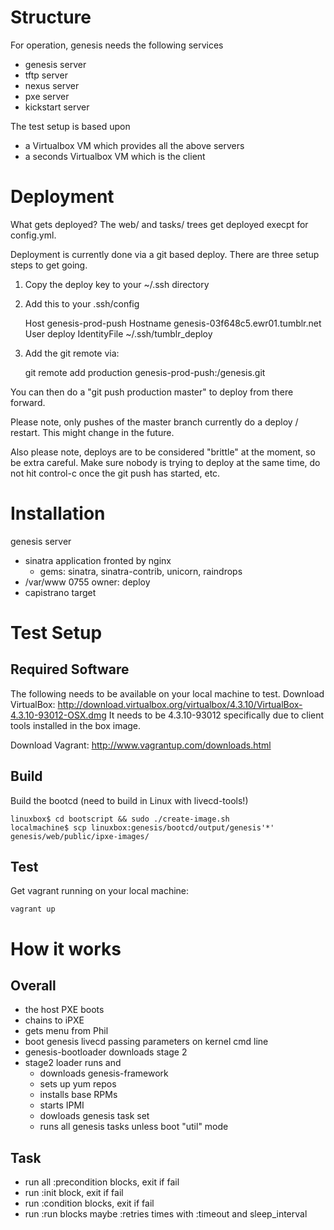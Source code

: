 # Structure

For operation, genesis needs the following services
- genesis server
- tftp server
- nexus server
- pxe server
- kickstart server

The test setup is based upon
- a Virtualbox VM which provides all the above servers
- a seconds Virtualbox VM which is the client

# Deployment

What gets deployed?  The web/ and tasks/ trees get deployed
execpt for config.yml.

Deployment is currently done via a git based deploy. There are three
setup steps to get going.

1) Copy the deploy key to your ~/.ssh directory

2) Add this to your .ssh/config

    Host genesis-prod-push
       Hostname genesis-03f648c5.ewr01.tumblr.net
       User deploy
       IdentityFile ~/.ssh/tumblr_deploy

3) Add the git remote via:

    git remote add production genesis-prod-push:/genesis.git

You can then do a "git push production master" to deploy from there forward. 

Please note, only pushes of the master branch currently do a deploy /
restart. This might change in the future.

Also please note, deploys are to be considered "brittle" at the
moment, so be extra careful. Make sure nobody is trying to deploy at
the same time, do not hit control-c once the git push has started,
etc.

# Installation

genesis server
- sinatra application fronted by nginx
  - gems: sinatra, sinatra-contrib, unicorn, raindrops
- /var/www 0755 owner: deploy
- capistrano target

# Test Setup

## Required Software

The following needs to be available on your local machine to test.
Download VirtualBox: http://download.virtualbox.org/virtualbox/4.3.10/VirtualBox-4.3.10-93012-OSX.dmg
It needs to be 4.3.10-93012 specifically due to client tools installed in the box image. 

Download Vagrant: http://www.vagrantup.com/downloads.html

## Build

Build the bootcd (need to build in Linux with livecd-tools!)

    linuxbox$ cd bootscript && sudo ./create-image.sh
    localmachine$ scp linuxbox:genesis/bootcd/output/genesis'*' genesis/web/public/ipxe-images/

## Test

Get vagrant running on your local machine:

    vagrant up

# How it works

## Overall
- the host PXE boots
- chains to iPXE
- gets menu from Phil
- boot genesis livecd passing parameters on kernel cmd line
- genesis-bootloader downloads stage 2
- stage2 loader runs and
  - downloads genesis-framework
  - sets up yum repos
  - installs base RPMs
  - starts IPMI
  - dowloads genesis task set
  - runs all genesis tasks unless boot "util" mode

## Task
- run all :precondition blocks, exit if fail
- run :init block, exit if fail
- run :condition blocks, exit if fail
- run :run blocks maybe :retries times with :timeout and sleep_interval
